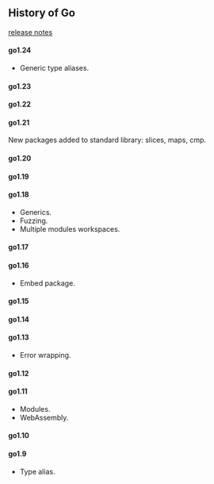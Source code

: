 History of Go
-

[release notes](https://golang.org/doc/go1.13)

#### go1.24

* Generic type aliases.

#### go1.23

#### go1.22

#### go1.21

New packages added to standard library: slices, maps, cmp.

#### go1.20

#### go1.19

#### go1.18

* Generics.
* Fuzzing.
* Multiple modules workspaces.

#### go1.17

#### go1.16

* Embed package.

#### go1.15

#### go1.14

#### go1.13

* Error wrapping.

#### go1.12

#### go1.11

* Modules.
* WebAssembly.

#### go1.10

#### go1.9

* Type alias.
